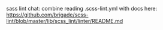 sass lint chat:
  combine reading .scss-lint.yml with docs here: https://github.com/brigade/scss-lint/blob/master/lib/scss_lint/linter/README.md
